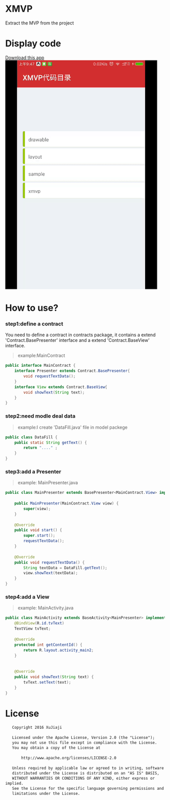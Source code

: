 # XMVP
Extract the MVP from the project
# Display code 
[Download this app](https://github.com/xujiaji/XMVP/releases/download/1.0.0/sample-debug.apk)
![display](display/dis.gif)
# How to use?
### step1:define a contract
You need to define a contract in contracts package, it contains a extend 'Contract.BasePresenter' interface and a extend 'Contract.BaseView' interface.
> example:MainContract

``` java
public interface MainContract {
    interface Presenter extends Contract.BasePresenter{
        void requestTextData();
    }
    interface View extends Contract.BaseView{
        void showText(String text);
    }
}
```

### step2:need modle deal data
> example:I create 'DataFill.java' file in model packege

``` java
public class DataFill {
    public static String getText() {
        return "...." ;
    }
}
```

### step3:add a Presenter
> example: MainPresenter.java

``` java
public class MainPresenter extends BasePresenter<MainContract.View> implements MainContract.Presenter {

    public MainPresenter(MainContract.View view) {
        super(view);
    }

    @Override
    public void start() {
        super.start();
        requestTextData();
    }

    @Override
    public void requestTextData() {
        String textData = DataFill.getText();
        view.showText(textData);
    }
}
```

### step4:add a View
> example: MainActivity.java

``` java
public class MainActivity extends BaseActivity<MainPresenter> implements MainContract.View {
    @BindView(R.id.tvText)
    TextView tvText;

    @Override
    protected int getContentId() {
        return R.layout.activity_main2;
    }


    @Override
    public void showText(String text) {
        tvText.setText(text);
    }
}
```


# License
```
   Copyright 2016 XuJiaji

   Licensed under the Apache License, Version 2.0 (the "License");
   you may not use this file except in compliance with the License.
   You may obtain a copy of the License at

       http://www.apache.org/licenses/LICENSE-2.0

   Unless required by applicable law or agreed to in writing, software
   distributed under the License is distributed on an "AS IS" BASIS,
   WITHOUT WARRANTIES OR CONDITIONS OF ANY KIND, either express or implied.
   See the License for the specific language governing permissions and
   limitations under the License.
```
